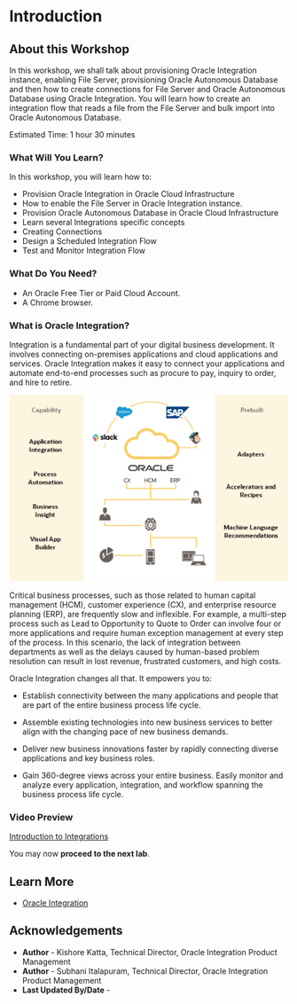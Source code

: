 # Introduction

## About this Workshop

In this workshop, we shall talk about provisioning Oracle Integration instance, enabling File Server, provisioning Oracle Autonomous Database and then how to create  connections for File Server and Oracle Autonomous Database using Oracle Integration. You will learn how to create an integration flow that reads a file from the File Server and bulk import into Oracle Autonomous Database.

Estimated Time: 1 hour 30 minutes

### What Will You Learn?

In this workshop, you will learn how to:

* Provision Oracle Integration in Oracle Cloud Infrastructure
* How to enable the File Server in Oracle Integration instance.
* Provision Oracle Autonomous Database in Oracle Cloud Infrastructure
* Learn several Integrations specific concepts
* Creating Connections
* Design a Scheduled Integration Flow
* Test and Monitor Integration Flow

### What Do You Need?

* An Oracle Free Tier or Paid Cloud Account.
* A Chrome browser.

### What is Oracle Integration?

Integration is a fundamental part of your digital business development. It involves connecting on-premises applications and cloud applications and services. Oracle Integration makes it easy to connect your applications and automate end-to-end processes such as procure to pay, inquiry to order, and hire to retire.

![Connect and Automate](./images/connect-and-automate.png)

Critical business processes, such as those related to human capital management (HCM), customer experience (CX), and enterprise resource planning (ERP), are frequently slow and inflexible. For example, a multi-step process such as Lead to Opportunity to Quote to Order can involve four or more applications and require human exception management at every step of the process. In this scenario, the lack of integration between departments as well as the delays caused by human-based problem resolution can result in lost revenue, frustrated customers, and high costs.

Oracle Integration changes all that. It empowers you to:

  - Establish connectivity between the many applications and people that are part of the entire business process life cycle.

  - Assemble existing technologies into new business services to better align with the changing pace of new business demands.

  - Deliver new business innovations faster by rapidly connecting diverse applications and key business roles.

  - Gain 360-degree views across your entire business. Easily monitor and analyze every application, integration, and workflow spanning the business process life cycle.

### Video Preview

  [Introduction to Integrations](youtube:avAbtEYbWeQ)

You may now **proceed to the next lab**.

## Learn More

* [Oracle Integration](https://docs.oracle.com/en/cloud/paas/integration-cloud/index.html)

## Acknowledgements
* **Author** - Kishore Katta, Technical Director, Oracle Integration Product Management
* **Author** - Subhani Italapuram, Technical Director, Oracle Integration Product Management
* **Last Updated By/Date** - 
